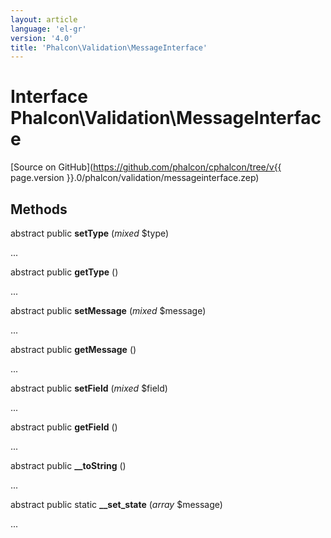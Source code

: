 ```yaml
---
layout: article
language: 'el-gr'
version: '4.0'
title: 'Phalcon\Validation\MessageInterface'
---
```

# Interface **Phalcon\Validation\MessageInterface**

[Source on GitHub](https://github.com/phalcon/cphalcon/tree/v{{ page.version }}.0/phalcon/validation/messageinterface.zep)

## Methods

abstract public **setType** (*mixed* $type)

...

abstract public **getType** ()

...

abstract public **setMessage** (*mixed* $message)

...

abstract public **getMessage** ()

...

abstract public **setField** (*mixed* $field)

...

abstract public **getField** ()

...

abstract public **__toString** ()

...

abstract public static **__set_state** (*array* $message)

...